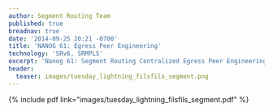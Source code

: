 ```yaml
---
author: Segment Routing Team
published: true
breadnav: true
date: '2014-09-25 20:21 -0700'
title: 'NANOG 61: Egress Peer Engineering'
technology: 'SRv6, SRMPLS'
excerpt: 'Nanog 61: Segment Routing Centralized Egress Peer Engineering'
header:
  teaser: images/tuesday_lightning_filsfils_segment.png
---
```


{% include pdf link="images/tuesday_lightning_filsfils_segment.pdf" %}

